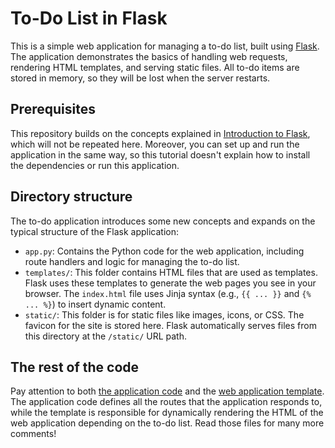 # To-Do List in Flask

This is a simple web application for managing a to-do list, built using
[Flask](https://flask.palletsprojects.com/). The application demonstrates the
basics of handling web requests, rendering HTML templates, and serving static
files. All to-do items are stored in memory, so they will be lost when the
server restarts.

## Prerequisites

This repository builds on the concepts explained in [Introduction to
Flask](https://github.com/francescomari/flask-introduction), which will not be
repeated here. Moreover, you can set up and run the application in the same way,
so this tutorial doesn't explain how to install the dependencies or run this
application.

## Directory structure

The to-do application introduces some new concepts and expands on the typical
structure of the Flask application:

- `app.py`: Contains the Python code for the web application, including route
  handlers and logic for managing the to-do list.
- `templates/`: This folder contains HTML files that are used as templates. Flask
  uses these templates to generate the web pages you see in your browser. The
  `index.html` file uses Jinja syntax (e.g., `{{ ... }}` and `{% ... %}`) to
  insert dynamic content.
- `static/`: This folder is for static files like images, icons, or CSS. The
  favicon for the site is stored here. Flask automatically serves files from this
  directory at the `/static/` URL path.

## The rest of the code

Pay attention to both [the application code](app.py) and the [web application
template](templates/index.html). The application code defines all the routes
that the application responds to, while the template is responsible for
dynamically rendering the HTML of the web application depending on the to-do
list. Read those files for many more comments!
